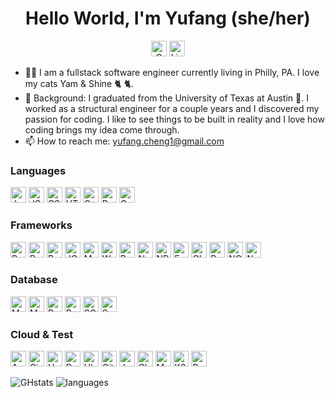 <h1 align='center'>
  Hello World, I'm Yufang (she/her)
</h1>

<p align="center">
    <a href="mailto:yufang.cheng1@gmail.com"><img height="25" alt="Gmail" src="https://img.shields.io/badge/gmail-D14836?style=for-the-badge&logo=gmail&logoColor=white" /></a>
  </a>
  <a href="https://www.linkedin.com/in/yufang-cheng/">
    <img height="25" alt="LinkedIn" src="https://img.shields.io/badge/linkedin-%230077B5.svg?&style=for-the-badge&logo=linkedin&logoColor=white" />
  </a>
</p>

- :woman_technologist: I am a fullstack software engineer currently living in Philly, PA. I love my cats Yam & Shine :cat2: :cat2:.
- 🔭 Background: I graduated from the University of Texas at Austin :metal:. I worked as a structural engineer for a couple years and I discovered my passion for coding. I like to see things to be built in reality and I love how coding brings my idea come through. 
- 📫 How to reach me: yufang.cheng1@gmail.com

<h3>Languages</h3>
<p>
  <img height="25" alt="JavaScript" src="https://img.shields.io/badge/JavaScript-323330?style=for-the-badge&logo=javascript&logoColor=F7DF1E" />
  <img height="25" alt="JSON" src="https://img.shields.io/badge/json-5E5C5C?style=for-the-badge&logo=json&logoColor=white" />
  <img height="25" alt="CSS" src="https://img.shields.io/badge/CSS-239120?&style=for-the-badge&logo=css3&logoColor=white" />
  <img height="25" alt="HTML" src="https://img.shields.io/badge/HTML5-E34F26?style=for-the-badge&logo=html5&logoColor=white" />
  <img height="25" alt="C++" src="https://img.shields.io/badge/C%2B%2B-00599C?style=for-the-badge&logo=c%2B%2B&logoColor=white" />
  <img height="25" alt="R" src="https://img.shields.io/badge/R-276DC3?style=for-the-badge&logo=r&logoColor=white" />
  <img height="25" alt="GO" src="https://img.shields.io/badge/Go-00ADD8?style=for-the-badge&logo=go&logoColor=white" />
</p>

<h3>Frameworks</h3>
<p>
  <img height="25" alt="React" src="https://img.shields.io/badge/React-20232A?style=for-the-badge&logo=react&logoColor=61DAFB" />
  <img height="25" alt="React-Router" src="https://img.shields.io/badge/React_Router-CA4245?style=for-the-badge&logo=react-router&logoColor=white" />
  <img height="25" alt="Redux" src="https://img.shields.io/badge/Redux-593D88?style=for-the-badge&logo=redux&logoColor=white" />
  <img height="25" alt="JQuery" src="https://img.shields.io/badge/jQuery-0769AD?style=for-the-badge&logo=jquery&logoColor=white" />
  <img height="25" alt="MaterialUI" src="https://img.shields.io/badge/Material--UI-0081CB?style=for-the-badge&logo=material-ui&logoColor=white" />
  <img height="25" alt="Webpack" src="https://img.shields.io/badge/Webpack-8DD6F9?style=for-the-badge&logo=Webpack&logoColor=white" />
  <img height="25" alt="Babel" src="https://img.shields.io/badge/Babel-F9DC3E?style=for-the-badge&logo=babel&logoColor=white" />
  <img height="25" alt="Node" src="https://img.shields.io/badge/Node.js-43853D?style=for-the-badge&logo=node.js&logoColor=white" />
  <img height="25" alt="NPM" src="https://img.shields.io/badge/npm-CB3837?style=for-the-badge&logo=npm&logoColor=white" />
  <img height="25" alt="Express" src="https://img.shields.io/badge/Express.js-000000?style=for-the-badge&logo=express&logoColor=white" />
  <img height="25" alt="GIT" src="https://img.shields.io/badge/Git-F05032?style=for-the-badge&logo=git&logoColor=white" />
  <img height="25" alt="Postman" src="https://img.shields.io/badge/Postman-FF6C37?style=for-the-badge&logo=Postman&logoColor=white" />
  <img height="25" alt="NGINX" src="https://img.shields.io/badge/Nginx-009639?style=for-the-badge&logo=nginx&logoColor=white" />
  <img height="25" alt="NewRelic" src="https://img.shields.io/badge/New%20Relic-008C99.svg?style=for-the-badge&logo=New-Relic&logoColor=white" />
</p>

<h3>Database</h3>
<p>
  <img height="25" alt="Mysql" src="https://img.shields.io/badge/MySQL-005C84?style=for-the-badge&logo=mysql&logoColor=white" />
  <img height="25" alt="MongoDB" src="https://img.shields.io/badge/MongoDB-4EA94B?style=for-the-badge&logo=mongodb&logoColor=white" />
  <img height="25" alt="Postgres" src="https://img.shields.io/badge/PostgreSQL-316192?style=for-the-badge&logo=postgresql&logoColor=white" />
  <img height="25" alt="Redis" src="https://img.shields.io/badge/redis-%23DD0031.svg?&style=for-the-badge&logo=redis&logoColor=white" />
  <img height="25" alt="SQLite" src="https://img.shields.io/badge/SQLite-07405E?style=for-the-badge&logo=sqlite&logoColor=white" />
  <img height="25" alt="Sequalize" src="https://img.shields.io/badge/Sequelize-52B0E7?style=for-the-badge&logo=Sequelize&logoColor=white" />
</p>

<h3>Cloud & Test</h3>
<p>
  <img height="25" alt="AWS" src="https://img.shields.io/badge/Amazon_AWS-FF9900?style=for-the-badge&logo=amazonaws&logoColor=white" />
  <img height="25" alt="CircleCI" src="https://img.shields.io/badge/circleci-343434?style=for-the-badge&logo=circleci&logoColor=white" />
  <img height="25" alt="Heroku" src="https://img.shields.io/badge/Heroku-430098?style=for-the-badge&logo=heroku&logoColor=white" />
  <img height="25" alt="Docker" src="https://img.shields.io/badge/docker-%230db7ed.svg?style=for-the-badge&logo=docker&logoColor=white" />
  <img height="25" alt="Ubuntu" src="https://img.shields.io/badge/Ubuntu-E95420?style=for-the-badge&logo=ubuntu&logoColor=white" />
  <img height="25" alt="GithubAction" src="https://img.shields.io/badge/GitHub_Actions-2088FF?style=for-the-badge&logo=github-actions&logoColor=white" />
  <img height="25" alt="Jest" src="https://img.shields.io/badge/Jest-C21325?style=for-the-badge&logo=jest&logoColor=white" />
  <img height="25" alt="Chai" src="https://img.shields.io/badge/chai-A30701?style=for-the-badge&logo=chai&logoColor=white" />
  <img height="25" alt="Mocha" src="https://img.shields.io/badge/Mocha-8D6748?style=for-the-badge&logo=Mocha&logoColor=white" />
  <img height="25" alt="K6" src="https://img.shields.io/badge/k6-7D64FF.svg?style=for-the-badge&logo=k6&logoColor=white" />
  <img height="25" alt="Puppeteer" src="https://img.shields.io/badge/Puppeteer-40B5A4.svg?style=for-the-badge&logo=Puppeteer&logoColor=white" />
</p>

<p>
  <img alt="GHstats" src="https://github-readme-stats.vercel.app/api?username=yfcheng1&show_icons=true"/>
  <img alt="languages" src="https://github-readme-stats.vercel.app/api/top-langs/?username=yfcheng1&layout=compact"/>
</p>



<!--
**yfcheng1/yfcheng1** is a ✨ _special_ ✨ repository because its `README.md` (this file) appears on your GitHub profile.

Here are some ideas to get you started:

- 🔭 I’m currently working on ...
- 🌱 I’m currently learning ...
- 👯 I’m looking to collaborate on ...
- 🤔 I’m looking for help with ...
- 💬 Ask me about ...
- 📫 How to reach me: ...
- 😄 Pronouns: ...
- ⚡ Fun fact: ...
-->
